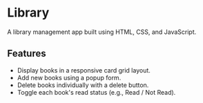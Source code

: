 # Library

A library management app built using HTML, CSS, and JavaScript.

## Features
- Display books in a responsive card grid layout.
- Add new books using a popup form.
- Delete books individually with a delete button.
- Toggle each book's read status (e.g., Read / Not Read).